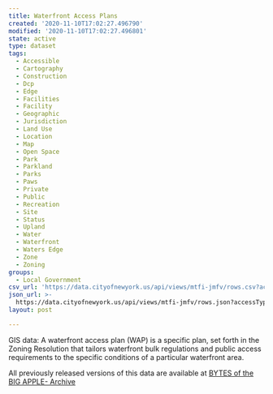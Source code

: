 ```yaml
---
title: Waterfront Access Plans
created: '2020-11-10T17:02:27.496790'
modified: '2020-11-10T17:02:27.496801'
state: active
type: dataset
tags:
  - Accessible
  - Cartography
  - Construction
  - Dcp
  - Edge
  - Facilities
  - Facility
  - Geographic
  - Jurisdiction
  - Land Use
  - Location
  - Map
  - Open Space
  - Park
  - Parkland
  - Parks
  - Paws
  - Private
  - Public
  - Recreation
  - Site
  - Status
  - Upland
  - Water
  - Waterfront
  - Waters Edge
  - Zone
  - Zoning
groups:
  - Local Government
csv_url: 'https://data.cityofnewyork.us/api/views/mtfi-jmfv/rows.csv?accessType=DOWNLOAD'
json_url: >-
  https://data.cityofnewyork.us/api/views/mtfi-jmfv/rows.json?accessType=DOWNLOAD
layout: post

---
```

GIS data: A waterfront access plan (WAP) is a specific plan, set forth in the Zoning Resolution that tailors waterfront bulk regulations and public access requirements to the specific conditions of a particular waterfront area.

All previously released versions of this data are available at <a href="https://www1.nyc.gov/site/planning/data-maps/open-data/bytes-archive.page?sorts[year]=0">BYTES of the BIG APPLE- Archive</a>
